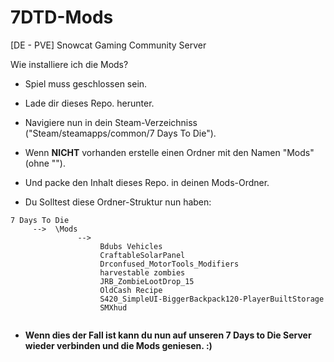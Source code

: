 # 7DTD-Mods
[DE - PVE] Snowcat Gaming Community Server


Wie installiere ich die Mods?
- Spiel muss geschlossen sein.
- Lade dir dieses Repo. herunter.
- Navigiere nun in dein Steam-Verzeichniss ("Steam/steamapps/common/7 Days To Die").
- Wenn **NICHT** vorhanden erstelle einen Ordner mit den Namen "Mods" (ohne "").
- Und packe den Inhalt dieses Repo. in deinen Mods-Ordner.

- Du Solltest diese Ordner-Struktur nun haben:
```
7 Days To Die
     -->  \Mods
               -->
                    Bdubs Vehicles
                    CraftableSolarPanel
                    Drconfused_MotorTools_Modifiers
                    harvestable zombies
                    JRB_ZombieLootDrop_15
                    OldCash Recipe
                    S420_SimpleUI-BiggerBackpack120-PlayerBuiltStorage
                    SMXhud


```
- **Wenn dies der Fall ist kann du nun auf unseren 7 Days to Die Server wieder verbinden und die Mods geniesen. :)**
